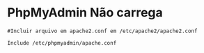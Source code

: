 # PhpMyAdmin Não carrega 
    #Incluir arquivo em apache2.conf em /etc/apache2/apache2.conf

    Include /etc/phpmyadmin/apache.conf 